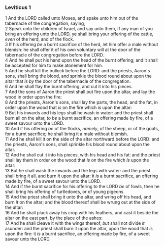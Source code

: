 ### Leviticus 1

1 And the LORD called unto Moses, and spake unto him out of the tabernacle of the congregation, saying,  
2 Speak unto the children of Israel, and say unto them, If any man of you bring an offering unto the LORD, ye shall bring your offering of the cattle, *even* of the herd, and of the flock.  
3 If his offering *be* a burnt sacrifice of the herd, let him offer a male without blemish: he shall offer it of his own voluntary will at the door of the tabernacle of the congregation before the LORD.  
4 And he shall put his hand upon the head of the burnt offering; and it shall be accepted for him to make atonement for him.  
5 And he shall kill the bullock before the LORD: and the priests, Aaron's sons, shall bring the blood, and sprinkle the blood round about upon the altar that *is by* the door of the tabernacle of the congregation.  
6 And he shall flay the burnt offering, and cut it into his pieces.  
7 And the sons of Aaron the priest shall put fire upon the altar, and lay the wood in order upon the fire:  
8 And the priests, Aaron's sons, shall lay the parts, the head, and the fat, in order upon the wood that *is* on the fire which *is* upon the altar:  
9 But his inwards and his legs shall he wash in water: and the priest shall burn all on the altar, *to be* a burnt sacrifice, an offering made by fire, of a sweet savour unto the LORD.  
10 And if his offering *be* of the flocks, *namely*, of the sheep, or of the goats, for a burnt sacrifice; he shall bring it a male without blemish.  
11 And he shall kill it on the side of the altar northward before the LORD: and the priests, Aaron's sons, shall sprinkle his blood round about upon the altar.  
12 And he shall cut it into his pieces, with his head and his fat: and the priest shall lay them in order on the wood that *is* on the fire which *is* upon the altar:  
13 But he shall wash the inwards and the legs with water: and the priest shall bring *it* all, and burn *it* upon the altar: it *is* a burnt sacrifice, an offering made by fire, of a sweet savour unto the LORD.  
14 And if the burnt sacrifice for his offering to the LORD *be* of fowls, then he shall bring his offering of turtledoves, or of young pigeons.  
15 And the priest shall bring it unto the altar, and wring off his head, and burn *it* on the altar; and the blood thereof shall be wrung out at the side of the altar:  
16 And he shall pluck away his crop with his feathers, and cast it beside the altar on the east part, by the place of the ashes:  
17 And he shall cleave it with the wings thereof, *but* shall not divide *it* asunder: and the priest shall burn it upon the altar, upon the wood that *is* upon the fire: it *is* a burnt sacrifice, an offering made by fire, of a sweet savour unto the LORD.  
